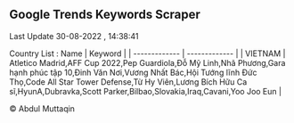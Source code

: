 

## Google Trends Keywords Scraper 
 
Last Update 30-08-2022 , 14:38:41

Country List :
 Name  | Keyword |
| ------------- | ------------- |
| VIETNAM | Atletico Madrid,AFF Cup 2022,Pep Guardiola,Đỗ Mỹ Linh,Nhã Phương,Gara hạnh phúc tập 10,Đinh Văn Nơi,Vương Nhất Bác,Hội Tướng lĩnh Đức Thọ,Code All Star Tower Defense,Từ Hy Viên,Lương Bích Hữu Ca sĩ,HyunA,Dubravka,Scott Parker,Bilbao,Slovakia,Iraq,Cavani,Yoo Joo Eun |



© Abdul Muttaqin 
